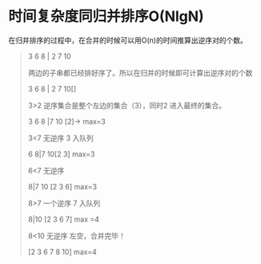 # 时间复杂度同归并排序O(NlgN)
在归并排序的过程中，在合并的时候可以用O(n)的时间推算出逆序对的个数。
>3 6 8 | 2 7 10
>
>两边的子串都已经排好序了。所以在归并的时候即可计算出逆序对的个数
> 
> 3 6 8 | 2 7 10[]
> 
> 3>2 逆序集合是整个左边的集合（3），同时2 进入最终的集合。
> 
> 3 6 8 |7 10  [2]-> max=3
>
> 3<7  无逆序 3 入队列
> 
> 6 8|7 10[2 3] max=3
> 
> 6<7 无逆序
> 
> 8|7 10 [2 3 6] max=3
> 
> 8>7 一个逆序 7 入队列
> 
> 8|10 [2 3 6 7] max =4
> 
> 8<10 无逆序 左空，合并完毕！
> 
> [2 3 6 7 8 10] max=4

